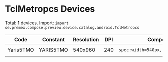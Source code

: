 # TclMetropcs Devices

Total: **1** devices. Import: `import se.premex.compose.preview.device.catalog.android.TclMetropcs`

| Code | Constant | Resolution | DPI | Compose Spec | Preview Usage |
|------|----------|------------|-----|-------------|---------------|
| Yaris5TMO | YARIS5TMO | 540x960 | 240 | `spec:width=540px,height=960px,dpi=240` | `@Preview(device = TclMetropcs.YARIS5TMO)` |

<!-- Generated automatically. Do not edit manually. -->
